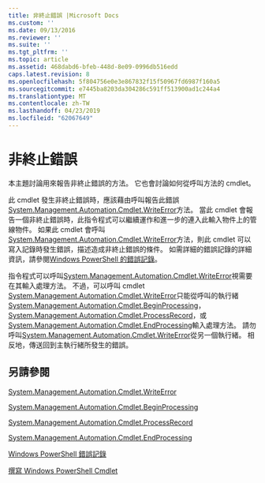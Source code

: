 ```yaml
---
title: 非終止錯誤 |Microsoft Docs
ms.custom: ''
ms.date: 09/13/2016
ms.reviewer: ''
ms.suite: ''
ms.tgt_pltfrm: ''
ms.topic: article
ms.assetid: 468dabd6-bfeb-448d-8e09-0996db516edd
caps.latest.revision: 8
ms.openlocfilehash: 5f804756e0e3e867832f15f50967fd6987f160a5
ms.sourcegitcommit: e7445ba8203da304286c591ff513900ad1c244a4
ms.translationtype: MT
ms.contentlocale: zh-TW
ms.lasthandoff: 04/23/2019
ms.locfileid: "62067649"
---
```

# <a name="non-terminating-errors"></a>非終止錯誤

本主題討論用來報告非終止錯誤的方法。 它也會討論如何從呼叫方法的 cmdlet。

此 cmdlet 發生非終止錯誤時，應該藉由呼叫報告此錯誤[System.Management.Automation.Cmdlet.WriteError](/dotnet/api/System.Management.Automation.Cmdlet.WriteError)方法。 當此 cmdlet 會報告一個非終止錯誤時，此指令程式可以繼續運作和進一步的連入此輸入物件上的管線物件。 如果此 cmdlet 會呼叫[System.Management.Automation.Cmdlet.WriteError](/dotnet/api/System.Management.Automation.Cmdlet.WriteError)方法，則此 cmdlet 可以寫入記錄時發生錯誤，描述造成非終止錯誤的條件。 如需詳細的錯誤記錄的詳細資訊，請參閱[Windows PowerShell 的錯誤記錄](./windows-powershell-error-records.md)。

指令程式可以呼叫[System.Management.Automation.Cmdlet.WriteError](/dotnet/api/System.Management.Automation.Cmdlet.WriteError)視需要在其輸入處理方法。 不過，可以呼叫 cmdlet [System.Management.Automation.Cmdlet.WriteError](/dotnet/api/System.Management.Automation.Cmdlet.WriteError)只能從呼叫的執行緒[System.Management.Automation.Cmdlet.BeginProcessing](/dotnet/api/System.Management.Automation.Cmdlet.BeginProcessing)， [System.Management.Automation.Cmdlet.ProcessRecord](/dotnet/api/System.Management.Automation.Cmdlet.ProcessRecord)，或[System.Management.Automation.Cmdlet.EndProcessing](/dotnet/api/System.Management.Automation.Cmdlet.EndProcessing)輸入處理方法。 請勿呼叫[System.Management.Automation.Cmdlet.WriteError](/dotnet/api/System.Management.Automation.Cmdlet.WriteError)從另一個執行緒。 相反地，傳送回到主執行緒所發生的錯誤。

## <a name="see-also"></a>另請參閱

[System.Management.Automation.Cmdlet.WriteError](/dotnet/api/System.Management.Automation.Cmdlet.WriteError)

[System.Management.Automation.Cmdlet.BeginProcessing](/dotnet/api/System.Management.Automation.Cmdlet.BeginProcessing)

[System.Management.Automation.Cmdlet.ProcessRecord](/dotnet/api/System.Management.Automation.Cmdlet.ProcessRecord)

[System.Management.Automation.Cmdlet.EndProcessing](/dotnet/api/System.Management.Automation.Cmdlet.EndProcessing)

[Windows PowerShell 錯誤記錄](./windows-powershell-error-records.md)

[撰寫 Windows PowerShell Cmdlet](./writing-a-windows-powershell-cmdlet.md)
